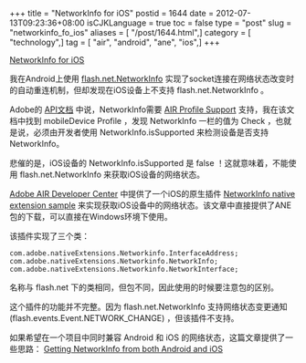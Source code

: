 +++
title = "NetworkInfo for iOS"
postid = 1644
date = 2012-07-13T09:23:36+08:00
isCJKLanguage = true
toc = false
type = "post"
slug = "networkinfo_fo_ios"
aliases = [ "/post/1644.html",]
category = [ "technology",]
tag = [ "air", "android", "ane", "ios",]
+++


[NetworkInfo for iOS][1]

我在Android上使用 [flash.net.NetworkInfo][2] 实现了socket连接在网络状态改变时的自动重连机制，但却发现在iOS设备上不支持 flash.net.NetworkInfo 。

Adobe的 [API文档][2] 中说，NetworkInfo需要 [AIR Profile Support][3] 支持，我在该文档中找到 mobileDevice Profile ，发现 NetworkInfo 一栏的值为 Check ，也就是说，必须由开发者使用 NetworkInfo.isSupported 来检测设备是否支持 NetworkInfo。

悲催的是，iOS设备的 NetworkInfo.isSupported 是 false ！这就意味着，不能使用 flash.net.NetworkInfo 来获取iOS设备的网络状态。

[Adobe AIR Developer Center][4] 中提供了一个iOS的原生插件 [NetworkInfo native extension sample][5] 来实现获取iOS设备中的网络状态。该文章中直接提供了ANE包的下载，可以直接在Windows环境下使用。

该插件实现了三个类：

```
com.adobe.nativeExtensions.Networkinfo.InterfaceAddress; 
com.adobe.nativeExtensions.Networkinfo.NetworkInfo; 
com.adobe.nativeExtensions.Networkinfo.NetworkInterface; 
```

名称与 flash.net 下的类相同，但包不同，因此使用的时候要注意包的区别。

这个插件的功能并不完整。因为 flash.net.NetworkInfo 支持网络状态变更通知 (flash.events.Event.NETWORK_CHANGE) ，但该插件不支持。

如果希望在一个项目中同时兼容 Android 和 iOS 的网络状态，这篇文章提供了一些思路： [Getting NetworkInfo from both Android and iOS][6]

[1]: https://blog.zengrong.net/post/1644.html
[2]: http://help.adobe.com/en_US/FlashPlatform/reference/actionscript/3/flash/net/NetworkInfo.html
[3]: http://help.adobe.com/en_US/air/build/WS144092a96ffef7cc16ddeea2126bb46b82f-8000.html
[4]: http://www.adobe.com/devnet/air.html
[5]: http://www.adobe.com/devnet/air/native-extensions-for-air/extensions/networkinfo.html
[6]: http://cookbooks.adobe.com/post_Getting_NetworkInfo_from_both_Android_and_iOS-19473.html

